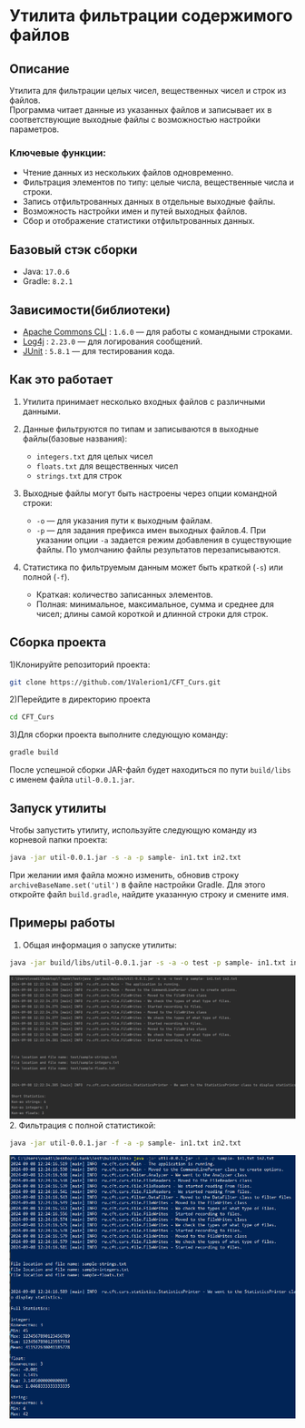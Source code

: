 # Утилита фильтрации содержимого файлов

## Описание
Утилита для фильтрации целых чисел, вещественных чисел и строк из файлов. <br>
Программа читает данные из указанных файлов и записывает их в соответствующие выходные файлы с возможностью настройки параметров.

### Ключевые функции:
- Чтение данных из нескольких файлов одновременно.
- Фильтрация элементов по типу: целые числа, вещественные числа и строки.
- Запись отфильтрованных данных в отдельные выходные файлы.
- Возможность настройки имен и путей выходных файлов.
- Сбор и отображение статистики отфильтрованных данных.

## Базовый стэк сборки
- Java: `17.0.6`
- Gradle: `8.2.1`

## Зависимости(библиотеки)
- [Apache Commons CLI](https://mvnrepository.com/artifact/commons-cli/commons-cli) : `1.6.0` —  для работы с командными строками.
- [Log4j](https://mvnrepository.com/artifact/org.apache.logging.log4j/log4j-core) : `2.23.0` —  для логирования сообщений.
- [JUnit](https://mvnrepository.com/artifact/org.junit.jupiter/junit-jupiter-api) : `5.8.1` —  для тестирования кода.


## Как это работает
1. Утилита принимает несколько входных файлов с различными данными.
2. Данные фильтруются по типам и записываются в выходные файлы(базовые названия):
    - `integers.txt` для целых чисел
    - `floats.txt` для вещественных чисел
    - `strings.txt` для строк

3. Выходные файлы могут быть настроены через опции командной строки:
   - `-o` — для указания пути к выходным файлам.
   - `-p` — для задания префикса имен выходных файлов.4.  При указании опции `-a` задается режим добавления в существующие файлы. По умолчанию файлы результатов перезаписываются.
5. Статистика по фильтруемым данным может быть краткой (`-s`) или полной (`-f`).
    - Краткая: количество записанных элементов.
    - Полная: минимальное, максимальное, сумма и среднее для чисел; длины самой короткой и длинной строки для строк.


## Сборка проекта

1)Клонируйте репозиторий проекта:
   ```bash
   git clone https://github.com/1Valerion1/CFT_Curs.git
   ```

2)Перейдите в директорию проекта 
   ```bash
   cd CFT_Curs
   ```

3)Для сборки проекта выполните следующую команду:
```bash
gradle build
```
После успешной сборки JAR-файл будет находиться по пути `build/libs` с именем файла `util-0.0.1.jar`.


## Запуск утилиты
Чтобы запустить утилиту, используйте следующую команду из корневой папки проекта:
```bash
java -jar util-0.0.1.jar -s -a -p sample- in1.txt in2.txt
```
При желании имя файла можно изменить, обновив строку `archiveBaseName.set('util')` в файле настройки Gradle. Для этого откройте файл `build.gradle`, найдите указанную строку и смените имя.

## Примеры работы
1. Общая информация о запуске утилиты:
```bash
java -jar build/libs/util-0.0.1.jar -s -a -o test -p sample- in1.txt in2.txt
```
![img_2.png](img_2.png)
2. Фильтрация с полной статистикой:
```bash
java -jar util-0.0.1.jar -f -a -p sample- in1.txt in2.txt
```
![img.png](img.png)
